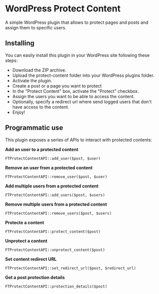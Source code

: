 # WordPress Protect Content

A simple WordPress plugin that allows to protect pages and posts and assign them to specific users.

## Installing

You can easily install this plugin in your WordPress site following these steps:

- Download the ZIP archive.
- Upload the protect-content folder into your WordPress plugins folder.
- Activate the plugin.
- Create a post or a page you want to protect
- In the "Protect Content" box, activate the "Protect" checkbox.
- Assign the users you want to be able to access the content.
- Optionally, specify a redirect url where send logged users that don't have access to the content.
- Enjoy!

## Programmatic use

This plugin exposes a series of APIs to interact with protected contents:

**Add an user to a protected content**
```
FTProtectContentAPI::add_user($post, $user)
```

**Remove an user from a protected content**
```
FTProtectContentAPI::remove_user($post, $user)
```

**Add multiple users from a protected content**
```
FTProtectContentAPI::add_users($post, $users)
```

**Remove multiple users from a protected content**
```
FTProtectContentAPI::remove_users($post, $users)
```

**Protecte a content**
```
FTProtectContentAPI::protect_content($post)
```

**Unprotect a content**
```
FTProtectContentAPI::unprotect_content($post)
```

**Set content redirect URL**
```
FTProtectContentAPI::set_redirect_url($post, $redirect_url)
```

**Get a post protection details**
```
FTProtectContentAPI::protection_details($post)
```
